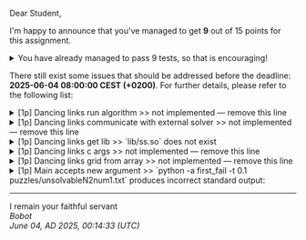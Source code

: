 Dear Student,

I'm happy to announce that you've managed to get **9** out of 15 points for this assignment.
<details><summary>You have already managed to pass 9 tests, so that is encouraging!</summary>&emsp;☑&nbsp;[1p]&nbsp;Solver&nbsp;abstract&nbsp;run&nbsp;algorithm<br>&emsp;☑&nbsp;[1p]&nbsp;First&nbsp;fail&nbsp;dfs<br>&emsp;☑&nbsp;[1p]&nbsp;First&nbsp;fail&nbsp;choose&nbsp;variable<br>&emsp;☑&nbsp;[1p]&nbsp;First&nbsp;fail&nbsp;state&nbsp;domain<br>&emsp;☑&nbsp;[1p]&nbsp;First&nbsp;fail&nbsp;state&nbsp;assign<br>&emsp;☑&nbsp;[1p]&nbsp;First&nbsp;fail&nbsp;state&nbsp;remove&nbsp;assignment<br>&emsp;☑&nbsp;[1p]&nbsp;First&nbsp;fail&nbsp;state&nbsp;from&nbsp;grid<br>&emsp;☑&nbsp;[1p]&nbsp;Recursion&nbsp;limit&nbsp;context&nbsp;works&nbsp;correctly<br>&emsp;☑&nbsp;[1p]&nbsp;Solver&nbsp;static&nbsp;solve</details>

There still exist some issues that should be addressed before the deadline: **2025-06-04 08:00:00 CEST (+0200)**. For further details, please refer to the following list:

<details><summary>[1p] Dancing links run algorithm &gt;&gt; not implemented — remove this line</summary></details>
<details><summary>[1p] Dancing links communicate with external solver &gt;&gt; not implemented — remove this line</summary></details>
<details><summary>[1p] Dancing links get lib &gt;&gt; `lib/ss.so` does not exist</summary></details>
<details><summary>[1p] Dancing links c args &gt;&gt; not implemented — remove this line</summary></details>
<details><summary>[1p] Dancing links grid from array &gt;&gt; not implemented — remove this line</summary></details>
<details><summary>[1p] Main accepts new argument &gt;&gt; `python -a first_fail -t 0.1 puzzles/unsolvableN2num1.txt` produces incorrect standard output:</summary>-&nbsp;got:<br>Solver&nbsp;error:&nbsp;3<br>-&nbsp;expected:<br><br>&emsp;-&nbsp;puzzle&nbsp;grid:<br>1,3,2,0<br>3,2,0,0<br>0,0,1,0<br>2,0,0,4</details>

-----------
I remain your faithful servant\
_Bobot_\
_June 04, AD 2025, 00:14:33 (UTC)_